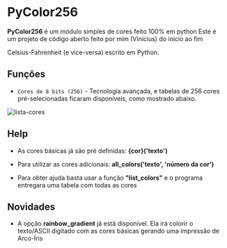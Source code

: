 # PyColor256

**PyColor256** é um módulo simples de cores feito 100% em python
Este é um projeto de código aberto feito por mim (Vinícius) do início ao fim

Celsius-Fahrenheit (e vice-versa) escrito em Python.

## Funções

* `Cores de 8 bits (256)` - Tecnologia avançada, e tabelas de 256 cores pré-selecionadas ficaram disponíveis, como mostrado abaixo.
<img src="https://i.ibb.co/vxcfqXH/lista-cores.png" alt="lista-cores" border="0">

## Help

* As cores básicas já são pré definidas: **{cor}('texto')**

* Para utilizar as cores adicionais: **all_colors('texto', 'número da cor')**
* Para obter ajuda basta usar a função **"list_colors"** e o programa entregara uma tabela com todas as cores

## Novidades

* A opção **rainbow_gradient** já está disponível. Ela irá colorir o texto/ASCII 
digitado com as cores básicas gerando uma impressão de Arco-Íris
